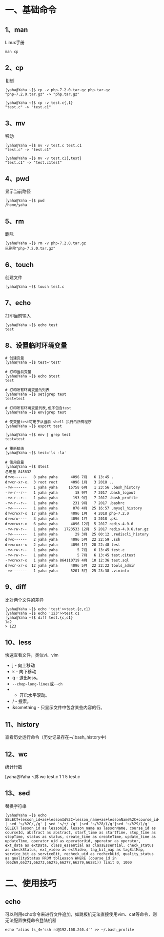 
# 一、基础命令

## 1、man

Linux手册

`man cp`

## 2、cp

复制

```
[yaha@Yaha ~]$ cp -v php-7.2.0.tar.gz php.tar.gz
"php-7.2.0.tar.gz" -> "php.tar.gz"

[yaha@Yaha ~]$ cp -v test.c{,1}
"test.c" -> "test.c1"
```

## 3、mv

移动

```
[yaha@Yaha ~]$ mv -v test.c test.c1
"test.c" -> "test.c1"

[yaha@Yaha ~]$ mv -v test.c1{,test}
"test.c1" -> "test.c1test"
```

## 4、pwd

显示当前路径

```
[yaha@Yaha ~]$ pwd
/home/yaha

```

## 5、rm

删除

```
[yaha@Yaha ~]$ rm -v php-7.2.0.tar.gz
已删除"php-7.2.0.tar.gz"
```

## 6、touch

创建文件

```
[yaha@Yaha ~]$ touch test.c
```

## 7、echo

打印当前输入

```
[yaha@Yaha ~]$ echo test
test
```

## 8、设置临时环境变量

```
# 创建变量
[yaha@Yaha ~]$ test='test'

# 打印当前变量
[yaha@Yaha ~]$ echo $test
test

# 打印所有环境变量的列表
[yaha@Yaha ~]$ set|grep test
test=test

# 打印所有环境变量列表,但不包含test
[yaha@Yaha ~]$ env|grep test

# 使变量test可用于从当前 shell 执行的所有程序
[yaha@Yaha ~]$ export test

[yaha@Yaha ~]$ env | grep test
test=test

# 重新赋值
[yaha@Yaha ~]$ test='ls -la'

# 使用变量
[yaha@Yaha ~]$ $test
总用量 845632
drwx------   8 yaha yaha      4096 7月   6 13:45 .
drwxr-xr-x.  3 root root      4096 1月   3 2018 ..
-rw-------   1 yaha yaha     15758 6月   1 23:56 .bash_history
-rw-r--r--   1 yaha yaha        18 9月   7 2017 .bash_logout
-rw-r--r--   1 yaha yaha       193 9月   7 2017 .bash_profile
-rw-r--r--   1 yaha yaha       231 9月   7 2017 .bashrc
-rw-------   1 yaha yaha       870 4月  25 16:57 .mysql_history
drwxrwxr-x  17 yaha yaha      4096 1月   4 2018 php-7.2.0
drwxrw----   3 yaha yaha      4096 1月   3 2018 .pki
drwxrwxr-x   6 yaha yaha      4096 12月  5 2017 redis-4.0.6
-rw-rw-r--   1 yaha yaha   1723533 12月  5 2017 redis-4.0.6.tar.gz
-rw-------   1 yaha yaha        29 3月  25 00:12 .rediscli_history
drwx------   2 yaha yaha      4096 5月  22 22:59 .ssh
drwxrwxr-x   2 yaha yaha      4096 1月  28 22:48 test
-rw-rw-r--   1 yaha yaha         5 7月   6 13:45 test.c
-rw-rw-r--   1 yaha yaha         5 7月   6 13:45 test.c1test
-rwxrwxr-x   1 yaha yaha 864110719 4月  10 12:36 test.sql
drwxr-xr-x  12 yaha yaha      4096 5月  22 22:22 tools_admin
-rw-------   1 yaha yaha      5201 5月  25 23:38 .viminfo
```

## 9、diff

比对两个文件的差异

```
[yaha@Yaha ~]$ echo 'test'>>test.{c,c1}
[yaha@Yaha ~]$ echo '123'>>test.c1
[yaha@Yaha ~]$ diff test.{c,c1}
1a2
> 123
```

## 10、less

快速查看文件，类似vi、vim

- j - 向上移动
- k - 向下移动
- q - 退出less。
- `--chop-long-lines`或`--ch`
-  - 开启水平滚动。
-  / - 搜索。
-  &something - 只显示文件中包含某些内容的行。

## 11、history

查看历史运行命令（历史记录存在~/.bash_history中）

## 12、wc

统计行数

[yaha@Yaha ~]$ wc test.c
1 1 5 test.c

## 13、sed

替换字符串

```
[yaha@Yaha ~]$ echo SELECT+lesson_id+as+lessonId%2C+lesson_name+as+lessonName%2C+course_id+as+courseId%2C+abstract+as+abstract%2C+start_time+as+startTime%2C+stop_time+as+stopTime%2C+status+as+status%2C+create_time+as+createTime%2C+update_time+as+updateTime%2C+operator_uid+as+operatorUid%2C+operator+as+operator%2C+ext_data+as+extData%2C+class_essential+as+classEssential%2C+check_status+as+checkStatus%2C+ext_video+as+extVideo%2C+tag_bit_map+as+tagBitMap%2C+service_bit+as+serviceBit%2C+recheck_uid+as+recheckUid%2C+quality_status+as+qualityStatus+FROM+tblLesson+WHERE+%28course_id+in+%2866269%2C66271%2C66273%2C66275%2C66277%2C66279%2C66281%29%29+limit+0%2C+1000 | sed 's/%2C/,/g' | sed 's/+/ /g' |sed 's/%28/(/g'|sed 's/%29/)/g'
SELECT lesson_id as lessonId, lesson_name as lessonName, course_id as courseId, abstract as abstract, start_time as startTime, stop_time as stopTime, status as status, create_time as createTime, update_time as updateTime, operator_uid as operatorUid, operator as operator, ext_data as extData, class_essential as classEssential, check_status as checkStatus, ext_video as extVideo, tag_bit_map as tagBitMap, service_bit as serviceBit, recheck_uid as recheckUid, quality_status as qualityStatus FROM tblLesson WHERE (course_id in (66269,66271,66273,66275,66277,66279,66281)) limit 0, 1000
```

# 二、使用技巧

## echo

可以利用echo命令来进行文件追加，如跳板机无法直接使用vim、cat等命令，则无法配置快捷命令登陆机器

`echo "alias ls_4='ssh rd@192.168.240.4'" >> ~/.bash_profile`



